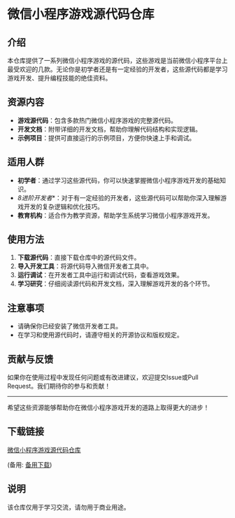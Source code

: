 # 微信小程序游戏源代码仓库

## 介绍

本仓库提供了一系列微信小程序游戏的源代码，这些游戏是当前微信小程序平台上最受欢迎的几款。无论你是初学者还是有一定经验的开发者，这些源代码都是学习游戏开发、提升编程技能的绝佳资料。

## 资源内容

- **游戏源代码**：包含多款热门微信小程序游戏的完整源代码。
- **开发文档**：附带详细的开发文档，帮助你理解代码结构和实现逻辑。
- **示例项目**：提供可直接运行的示例项目，方便你快速上手和调试。

## 适用人群

- **初学者**：通过学习这些源代码，你可以快速掌握微信小程序游戏开发的基础知识。
- *8进阶开发者**：对于有一定经验的开发者，这些源代码可以帮助你深入理解游戏开发的复杂逻辑和优化技巧。
- **教育机构**：适合作为教学资源，帮助学生系统学习微信小程序游戏开发。

## 使用方法

1. **下载源代码**：直接下载仓库中的源代码文件。
2. **导入开发工具**：将源代码导入微信开发者工具中。
3. **运行调试**：在开发者工具中运行和调试代码，查看游戏效果。
4. **学习研究**：仔细阅读源代码和开发文档，深入理解游戏开发的各个环节。

## 注意事项

- 请确保你已经安装了微信开发者工具。
- 在学习和使用源代码时，请遵守相关的开源协议和版权规定。

## 贡献与反馈

如果你在使用过程中发现任何问题或有改进建议，欢迎提交Issue或Pull Request。我们期待你的参与和贡献！

---

希望这些资源能够帮助你在微信小程序游戏开发的道路上取得更大的进步！

## 下载链接
[微信小程序游戏源代码仓库](https://pan.quark.cn/s/913cbf56f5c1) 

(备用: [备用下载](https://pan.baidu.com/s/1Nvje5OETQ1yF1lvtZdv14A?pwd=1234))

## 说明

该仓库仅用于学习交流，请勿用于商业用途。
